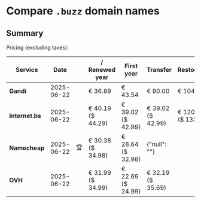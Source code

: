 # Compare `.buzz` domain names

## Summary

Pricing (excluding taxes):

| Service | Date |  | / Renewed year | First year | Transfer | Restoration |
|--|--|--|--|--|--|--|
| **Gandi** | 2025-06-22 |  | € 36.89 | € 43.54 | € 90.00 | € 104.31 |
| **Internet.bs** | 2025-06-22 |  | € 40.19<br>($ 44.29) | € 39.02<br>($ 42.99) | € 39.02<br>($ 42.99) | € 120.99<br>($ 133.35) |
| **Namecheap** | 2025-06-22 | 🏆 | € 30.38<br>($ 34.98) | € 28.64<br>($ 32.98) | {"null": ""} |  |
| **OVH** | 2025-06-22 |  | € 31.99<br>($ 34.99) | € 22.69<br>($ 24.99) | € 32.19<br>($ 35.69) |  |
